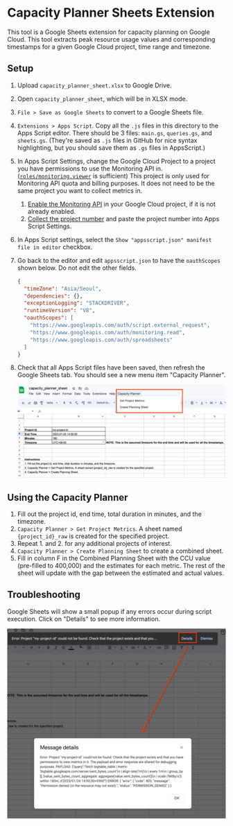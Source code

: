 # Capacity Planner Sheets Extension

This tool is a Google Sheets extension for capacity planning on Google Cloud. 
This tool extracts peak resource usage values and corresponding timestamps for a given Google Cloud project, time range and timezone.


## Setup

1. Upload `capacity_planner_sheet.xlsx` to Google Drive.
2. Open `capacity_planner_sheet`, which will be in XLSX mode.
3. `File > Save as Google Sheets` to convert to a Google Sheets file.
4. `Extensions > Apps Script`. Copy all the `.js` files in this directory to the Apps Script editor. There should be 3 files: `main.gs`, `queries.gs`, and `sheets.gs`. (They're saved as `.js` files in GitHub for nice syntax highlighting, but you should save them as `.gs` files in AppsScript.)
5. In Apps Script Settings, change the Google Cloud Project to a project you have permissions to use the Monitoring API in. ([`roles/monitoring.viewer`](https://cloud.google.com/monitoring/access-control#mon_roles_desc) is sufficient)
This project is only used for Monitoring API quota and billing purposes. It does 
not need to be the same project you want to collect metrics in.
   1. [Enable the Monitoring API](https://console.cloud.google.com/apis/api/monitoring.googleapis.com/metrics) in your Google Cloud project, if it is not already enabled. 
   2. [Collect the project number](https://console.cloud.google.com/welcome) and paste the project number into Apps Script Settings.
1. In Apps Script settings, select the `Show "appsscript.json" manifest file in editor` checkbox.
2. Go back to the editor and edit `appsscript.json` to have the `oauthScopes` shown below. Do not edit the other fields.
    ```json
    {
      "timeZone": "Asia/Seoul",
      "dependencies": {},
      "exceptionLogging": "STACKDRIVER",
      "runtimeVersion": "V8",
      "oauthScopes": [
        "https://www.googleapis.com/auth/script.external_request",
        "https://www.googleapis.com/auth/monitoring.read",
        "https://www.googleapis.com/auth/spreadsheets"
      ]
    }
    ```
8. Check that all Apps Script files have been saved, then refresh the Google Sheets tab. You should see a new menu item "Capacity Planner".

    ![Capacity Planner menu in Google Sheets](images/capacity_planner_menu.png)

## Using the Capacity Planner

1. Fill out the project id, end time, total duration in minutes, and the timezone.	
2. `Capacity Planner > Get Project Metrics`. A sheet named `{project_id}_raw` is created for the specified project.	
3. Repeat 1. and 2. for any additional projects of interest.
4. `Capacity Planner > Create Planning Sheet` to create a combined sheet.
5. Fill in column F in the Combined Planning Sheet with the CCU value (pre-filled to 400,000) and the estimates for each metric. The rest of the sheet will update with the gap between the estimated and actual values.



## Troubleshooting

Google Sheets will show a small popup if any errors occur during script execution. Click on "Details" to see more information.

![Image showing 'details' link and full error details box](images/error_details.png)
